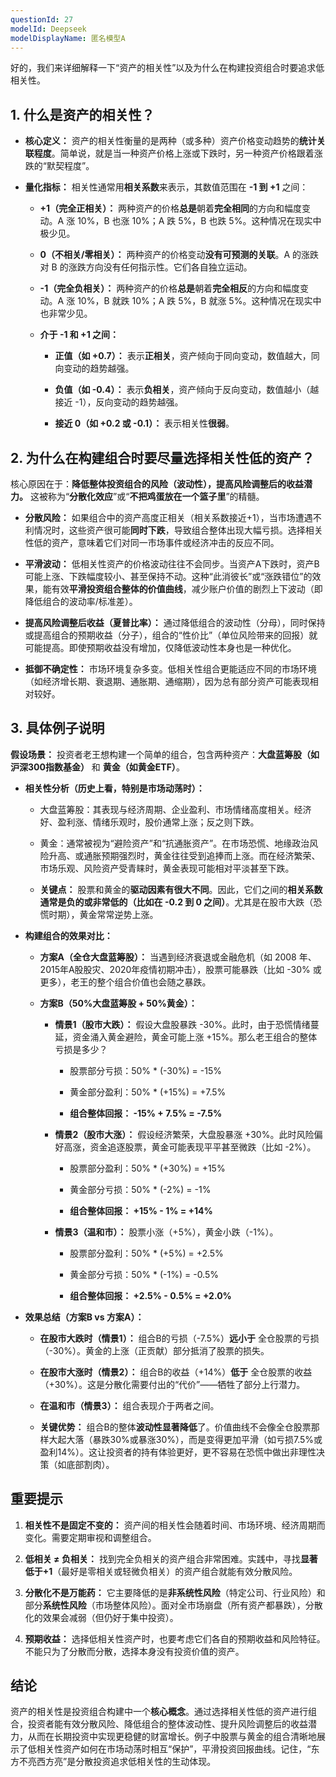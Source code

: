 ```yaml
---
questionId: 27
modelId: Deepseek
modelDisplayName: 匿名模型A
---
```

好的，我们来详细解释一下“资产的相关性”以及为什么在构建投资组合时要追求低相关性。

## 1. 什么是资产的相关性？

- **核心定义：** 资产的相关性衡量的是两种（或多种）资产价格变动趋势的**统计关联程度**。简单说，就是当一种资产价格上涨或下跌时，另一种资产价格跟着涨跌的“默契程度”。
    
- **量化指标：** 相关性通常用**相关系数**来表示，其数值范围在 **-1 到 +1** 之间：
    
    - **+1（完全正相关）：** 两种资产的价格**总是**朝着**完全相同**的方向和幅度变动。A 涨 10%，B 也涨 10%；A 跌 5%，B 也跌 5%。这种情况在现实中极少见。
        
    - **0（不相关/零相关）：** 两种资产的价格变动**没有可预测的关联**。A 的涨跌对 B 的涨跌方向没有任何指示性。它们各自独立运动。
        
    - **-1（完全负相关）：** 两种资产的价格**总是**朝着**完全相反**的方向和幅度变动。A 涨 10%，B 就跌 10%；A 跌 5%，B 就涨 5%。这种情况在现实中也非常少见。
        
    - **介于 -1 和 +1 之间：**
        
        - **正值（如 +0.7）：** 表示**正相关**，资产倾向于同向变动，数值越大，同向变动的趋势越强。
            
        - **负值（如 -0.4）：** 表示**负相关**，资产倾向于反向变动，数值越小（越接近 -1），反向变动的趋势越强。
            
        - **接近 0（如 +0.2 或 -0.1）：** 表示相关性**很弱**。
            

## 2. 为什么在构建组合时要尽量选择相关性低的资产？

核心原因在于：**降低整体投资组合的风险（波动性），提高风险调整后的收益潜力。** 这被称为“**分散化效应**”或“**不把鸡蛋放在一个篮子里**”的精髓。

- **分散风险：** 如果组合中的资产高度正相关（相关系数接近+1），当市场遭遇不利情况时，这些资产很可能**同时下跌**，导致组合整体出现大幅亏损。选择相关性低的资产，意味着它们对同一市场事件或经济冲击的反应不同。
    
- **平滑波动：** 低相关性资产的价格波动往往不会同步。当资产A下跌时，资产B可能上涨、下跌幅度较小、甚至保持不动。这种“此消彼长”或“涨跌错位”的效果，能有效**平滑投资组合整体的价值曲线**，减少账户价值的剧烈上下波动（即降低组合的波动率/标准差）。
    
- **提高风险调整后收益（夏普比率）：** 通过降低组合的波动性（分母），同时保持或提高组合的预期收益（分子），组合的“性价比”（单位风险带来的回报）就可能提高。即使预期收益没有增加，仅降低波动性本身也是一种优化。
    
- **抵御不确定性：** 市场环境复杂多变。低相关性组合更能适应不同的市场环境（如经济增长期、衰退期、通胀期、通缩期），因为总有部分资产可能表现相对较好。
    

## 3. 具体例子说明

**假设场景：** 投资者老王想构建一个简单的组合，包含两种资产：**大盘蓝筹股（如沪深300指数基金）** 和 **黄金（如黄金ETF）**。

- **相关性分析（历史上看，特别是市场动荡时）：**
    
    - 大盘蓝筹股：其表现与经济周期、企业盈利、市场情绪高度相关。经济好、盈利涨、情绪乐观时，股价通常上涨；反之则下跌。
        
    - 黄金：通常被视为“避险资产”和“抗通胀资产”。在市场恐慌、地缘政治风险升高、或通胀预期强烈时，黄金往往受到追捧而上涨。而在经济繁荣、市场乐观、风险资产受青睐时，黄金表现可能相对平淡甚至下跌。
        
    - **关键点：** 股票和黄金的**驱动因素有很大不同**。因此，它们之间的**相关系数通常是负的或非常低的（比如在 -0.2 到 0 之间）**。尤其是在股市大跌（恐慌时期），黄金常常逆势上涨。
        
- **构建组合的效果对比：**
    
    - **方案A（全仓大盘蓝筹股）：** 当遇到经济衰退或金融危机（如 2008 年、2015年A股股灾、2020年疫情初期冲击），股票可能暴跌（比如 -30% 或更多），老王的整个组合价值也会随之暴跌。
        
    - **方案B（50%大盘蓝筹股 + 50%黄金）：**
        
        - **情景1（股市大跌）：** 假设大盘股暴跌 -30%。此时，由于恐慌情绪蔓延，资金涌入黄金避险，黄金可能上涨 +15%。那么老王组合的整体亏损是多少？
            
            - 股票部分亏损：50% * (-30%) = -15%
                
            - 黄金部分盈利：50% * (+15%) = +7.5%
                
            - **组合整体回报： -15% + 7.5% = -7.5%**
                
        - **情景2（股市大涨）：** 假设经济繁荣，大盘股暴涨 +30%。此时风险偏好高涨，资金追逐股票，黄金可能表现平平甚至微跌（比如 -2%）。
            
            - 股票部分盈利：50% * (+30%) = +15%
                
            - 黄金部分亏损：50% * (-2%) = -1%
                
            - **组合整体回报： +15% - 1% = +14%**
                
        - **情景3（温和市）：** 股票小涨（+5%），黄金小跌（-1%）。
            
            - 股票部分盈利：50% * (+5%) = +2.5%
                
            - 黄金部分亏损：50% * (-1%) = -0.5%
                
            - **组合整体回报： +2.5% - 0.5% = +2.0%**
                
- **效果总结（方案B vs 方案A）：**
    
    - **在股市大跌时（情景1）：** 组合B的亏损（-7.5%）**远小于** 全仓股票的亏损（-30%）。黄金的上涨（正贡献）部分抵消了股票的损失。
        
    - **在股市大涨时（情景2）：** 组合B的收益（+14%）**低于** 全仓股票的收益（+30%）。这是分散化需要付出的“代价”——牺牲了部分上行潜力。
        
    - **在温和市（情景3）：** 组合表现介于两者之间。
        
    - **关键优势：** 组合B的整体**波动性显著降低**了。价值曲线不会像全仓股票那样大起大落（暴跌30%或暴涨30%），而是变得更加平滑（如亏损7.5%或盈利14%）。这让投资者的持有体验更好，更不容易在恐慌中做出非理性决策（如底部割肉）。
        

## 重要提示

1. **相关性不是固定不变的：** 资产间的相关性会随着时间、市场环境、经济周期而变化。需要定期审视和调整组合。
    
2. **低相关 ≠ 负相关：** 找到完全负相关的资产组合非常困难。实践中，寻找**显著低于+1**（最好是零相关或轻微负相关）的资产组合就能有效分散风险。
    
3. **分散化不是万能药：** 它主要降低的是**非系统性风险**（特定公司、行业风险）和部分**系统性风险**（市场整体风险）。面对全市场崩盘（所有资产都暴跌），分散化的效果会减弱（但仍好于集中投资）。
    
4. **预期收益：** 选择低相关性资产时，也要考虑它们各自的预期收益和风险特征。不能只为了分散而分散，选择本身没有投资价值的资产。
    

## 结论

资产的相关性是投资组合构建中一个**核心概念**。通过选择相关性低的资产进行组合，投资者能有效分散风险、降低组合的整体波动性、提升风险调整后的收益潜力，从而在长期投资中实现更稳健的财富增长。例子中股票与黄金的组合清晰地展示了低相关性资产如何在市场动荡时相互“保护”，平滑投资回报曲线。记住，“东方不亮西方亮”是分散投资追求低相关性的生动体现。